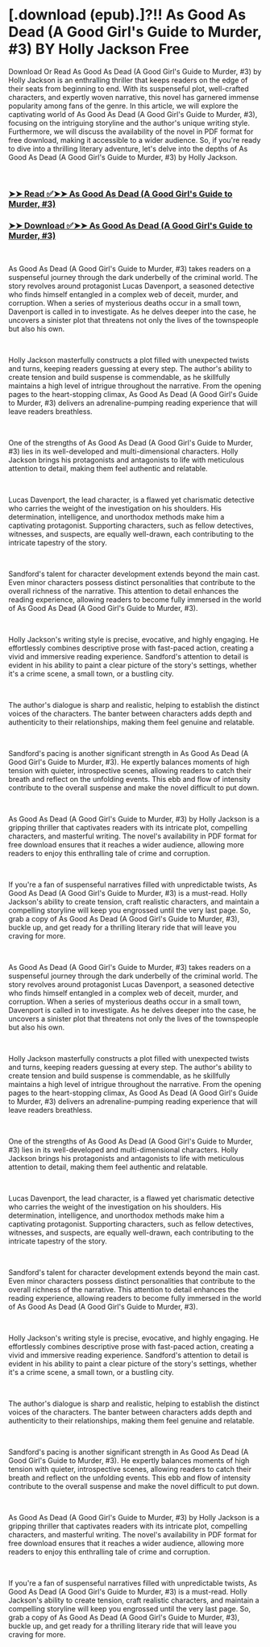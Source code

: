 # [.download (epub).]?!! As Good As Dead (A Good Girl's Guide to Murder, #3) BY Holly  Jackson Free

<p>Download Or Read As Good As Dead (A Good Girl's Guide to Murder, #3) by Holly  Jackson is an enthralling thriller that keeps readers on the edge of their seats from beginning to end. With its suspenseful plot, well-crafted characters, and expertly woven narrative, this novel has garnered immense popularity among fans of the genre. In this article, we will explore the captivating world of As Good As Dead (A Good Girl's Guide to Murder, #3), focusing on the intriguing storyline and the author's unique writing style. Furthermore, we will discuss the availability of the novel in PDF format for free download, making it accessible to a wider audience. So, if you're ready to dive into a thrilling literary adventure, let's delve into the depths of As Good As Dead (A Good Girl's Guide to Murder, #3) by Holly  Jackson.</p>
<p>&nbsp;</p>

### [➤➤ Read ✅➤➤ As Good As Dead (A Good Girl's Guide to Murder, #3)](https://pdfworldnow.com/?book=56905097)

### [➤➤ Download ✅➤➤ As Good As Dead (A Good Girl's Guide to Murder, #3)](https://pdfworldnow.com/?book=56905097)

<p>&nbsp;</p>
<p>As Good As Dead (A Good Girl's Guide to Murder, #3) takes readers on a suspenseful journey through the dark underbelly of the criminal world. The story revolves around protagonist Lucas Davenport, a seasoned detective who finds himself entangled in a complex web of deceit, murder, and corruption. When a series of mysterious deaths occur in a small town, Davenport is called in to investigate. As he delves deeper into the case, he uncovers a sinister plot that threatens not only the lives of the townspeople but also his own.</p>
<p>&nbsp;</p>
<p>Holly  Jackson masterfully constructs a plot filled with unexpected twists and turns, keeping readers guessing at every step. The author's ability to create tension and build suspense is commendable, as he skillfully maintains a high level of intrigue throughout the narrative. From the opening pages to the heart-stopping climax, As Good As Dead (A Good Girl's Guide to Murder, #3) delivers an adrenaline-pumping reading experience that will leave readers breathless.</p>
<p>&nbsp;</p>
<p>One of the strengths of As Good As Dead (A Good Girl's Guide to Murder, #3) lies in its well-developed and multi-dimensional characters. Holly  Jackson brings his protagonists and antagonists to life with meticulous attention to detail, making them feel authentic and relatable.</p>
<p>&nbsp;</p>
<p>Lucas Davenport, the lead character, is a flawed yet charismatic detective who carries the weight of the investigation on his shoulders. His determination, intelligence, and unorthodox methods make him a captivating protagonist. Supporting characters, such as fellow detectives, witnesses, and suspects, are equally well-drawn, each contributing to the intricate tapestry of the story.</p>
<p>&nbsp;</p>
<p>Sandford's talent for character development extends beyond the main cast. Even minor characters possess distinct personalities that contribute to the overall richness of the narrative. This attention to detail enhances the reading experience, allowing readers to become fully immersed in the world of As Good As Dead (A Good Girl's Guide to Murder, #3).</p>
<p>&nbsp;</p>
<p>Holly  Jackson's writing style is precise, evocative, and highly engaging. He effortlessly combines descriptive prose with fast-paced action, creating a vivid and immersive reading experience. Sandford's attention to detail is evident in his ability to paint a clear picture of the story's settings, whether it's a crime scene, a small town, or a bustling city.</p>
<p>&nbsp;</p>
<p>The author's dialogue is sharp and realistic, helping to establish the distinct voices of the characters. The banter between characters adds depth and authenticity to their relationships, making them feel genuine and relatable.</p>
<p>&nbsp;</p>
<p>Sandford's pacing is another significant strength in As Good As Dead (A Good Girl's Guide to Murder, #3). He expertly balances moments of high tension with quieter, introspective scenes, allowing readers to catch their breath and reflect on the unfolding events. This ebb and flow of intensity contribute to the overall suspense and make the novel difficult to put down.</p>
<p>&nbsp;</p>
<p>As Good As Dead (A Good Girl's Guide to Murder, #3) by Holly  Jackson is a gripping thriller that captivates readers with its intricate plot, compelling characters, and masterful writing. The novel's availability in PDF format for free download ensures that it reaches a wider audience, allowing more readers to enjoy this enthralling tale of crime and corruption.</p>
<p>&nbsp;</p>
<p>If you're a fan of suspenseful narratives filled with unpredictable twists, As Good As Dead (A Good Girl's Guide to Murder, #3) is a must-read. Holly  Jackson's ability to create tension, craft realistic characters, and maintain a compelling storyline will keep you engrossed until the very last page. So, grab a copy of As Good As Dead (A Good Girl's Guide to Murder, #3), buckle up, and get ready for a thrilling literary ride that will leave you craving for more.</p>
<p>&nbsp;</p>
<p>As Good As Dead (A Good Girl's Guide to Murder, #3) takes readers on a suspenseful journey through the dark underbelly of the criminal world. The story revolves around protagonist Lucas Davenport, a seasoned detective who finds himself entangled in a complex web of deceit, murder, and corruption. When a series of mysterious deaths occur in a small town, Davenport is called in to investigate. As he delves deeper into the case, he uncovers a sinister plot that threatens not only the lives of the townspeople but also his own.</p>
<p>&nbsp;</p>
<p>Holly  Jackson masterfully constructs a plot filled with unexpected twists and turns, keeping readers guessing at every step. The author's ability to create tension and build suspense is commendable, as he skillfully maintains a high level of intrigue throughout the narrative. From the opening pages to the heart-stopping climax, As Good As Dead (A Good Girl's Guide to Murder, #3) delivers an adrenaline-pumping reading experience that will leave readers breathless.</p>
<p>&nbsp;</p>
<p>One of the strengths of As Good As Dead (A Good Girl's Guide to Murder, #3) lies in its well-developed and multi-dimensional characters. Holly  Jackson brings his protagonists and antagonists to life with meticulous attention to detail, making them feel authentic and relatable.</p>
<p>&nbsp;</p>
<p>Lucas Davenport, the lead character, is a flawed yet charismatic detective who carries the weight of the investigation on his shoulders. His determination, intelligence, and unorthodox methods make him a captivating protagonist. Supporting characters, such as fellow detectives, witnesses, and suspects, are equally well-drawn, each contributing to the intricate tapestry of the story.</p>
<p>&nbsp;</p>
<p>Sandford's talent for character development extends beyond the main cast. Even minor characters possess distinct personalities that contribute to the overall richness of the narrative. This attention to detail enhances the reading experience, allowing readers to become fully immersed in the world of As Good As Dead (A Good Girl's Guide to Murder, #3).</p>
<p>&nbsp;</p>
<p>Holly  Jackson's writing style is precise, evocative, and highly engaging. He effortlessly combines descriptive prose with fast-paced action, creating a vivid and immersive reading experience. Sandford's attention to detail is evident in his ability to paint a clear picture of the story's settings, whether it's a crime scene, a small town, or a bustling city.</p>
<p>&nbsp;</p>
<p>The author's dialogue is sharp and realistic, helping to establish the distinct voices of the characters. The banter between characters adds depth and authenticity to their relationships, making them feel genuine and relatable.</p>
<p>&nbsp;</p>
<p>Sandford's pacing is another significant strength in As Good As Dead (A Good Girl's Guide to Murder, #3). He expertly balances moments of high tension with quieter, introspective scenes, allowing readers to catch their breath and reflect on the unfolding events. This ebb and flow of intensity contribute to the overall suspense and make the novel difficult to put down.</p>
<p>&nbsp;</p>
<p>As Good As Dead (A Good Girl's Guide to Murder, #3) by Holly  Jackson is a gripping thriller that captivates readers with its intricate plot, compelling characters, and masterful writing. The novel's availability in PDF format for free download ensures that it reaches a wider audience, allowing more readers to enjoy this enthralling tale of crime and corruption.</p>
<p>&nbsp;</p>
<p>If you're a fan of suspenseful narratives filled with unpredictable twists, As Good As Dead (A Good Girl's Guide to Murder, #3) is a must-read. Holly  Jackson's ability to create tension, craft realistic characters, and maintain a compelling storyline will keep you engrossed until the very last page. So, grab a copy of As Good As Dead (A Good Girl's Guide to Murder, #3), buckle up, and get ready for a thrilling literary ride that will leave you craving for more.</p>
<p>&nbsp;</p>
